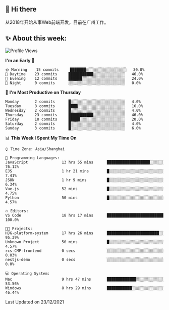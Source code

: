 ## 👋 Hi there

从2018年开始从事Web前端开发，目前在广州工作。

<!--![](https://github-readme-stats.vercel.app/api?username=fxpixels&theme=graywhite&hide_border=true)
![](https://github-readme-stats.vercel.app/api/top-langs/?username=fxpixels&hide_border=true&layout=compact)
-->
<!--
<img src="https://github-readme-stats.vercel.app/api?username=fxpixels&theme=graywhite&hide_border=true" width="500" alt=""/>
<img src="https://github-readme-stats.vercel.app/api/top-langs/?username=fxpixels&hide_border=true&layout=compact" width="300" alt=""/>
-->
## ✨ About this week:
<!--START_SECTION:waka-->
![Profile Views](http://img.shields.io/badge/Profile%20Views-5-blue)

**I'm an Early 🐤** 

```text
🌞 Morning    15 commits     ███████░░░░░░░░░░░░░░░░░░   30.0% 
🌆 Daytime    23 commits     ███████████░░░░░░░░░░░░░░   46.0% 
🌃 Evening    12 commits     ██████░░░░░░░░░░░░░░░░░░░   24.0% 
🌙 Night      0 commits      ░░░░░░░░░░░░░░░░░░░░░░░░░   0.0%

```
📅 **I'm Most Productive on Thursday** 

```text
Monday       2 commits      █░░░░░░░░░░░░░░░░░░░░░░░░   4.0% 
Tuesday      8 commits      ████░░░░░░░░░░░░░░░░░░░░░   16.0% 
Wednesday    2 commits      █░░░░░░░░░░░░░░░░░░░░░░░░   4.0% 
Thursday     23 commits     ███████████░░░░░░░░░░░░░░   46.0% 
Friday       10 commits     █████░░░░░░░░░░░░░░░░░░░░   20.0% 
Saturday     2 commits      █░░░░░░░░░░░░░░░░░░░░░░░░   4.0% 
Sunday       3 commits      █░░░░░░░░░░░░░░░░░░░░░░░░   6.0%

```


📊 **This Week I Spent My Time On** 

```text
⌚︎ Time Zone: Asia/Shanghai

💬 Programming Languages: 
JavaScript               13 hrs 55 mins      ███████████████████░░░░░░   76.12% 
EJS                      1 hr 21 mins        █░░░░░░░░░░░░░░░░░░░░░░░░   7.41% 
JSON                     1 hr 9 mins         █░░░░░░░░░░░░░░░░░░░░░░░░   6.34% 
Vue.js                   52 mins             █░░░░░░░░░░░░░░░░░░░░░░░░   4.75% 
Python                   50 mins             █░░░░░░░░░░░░░░░░░░░░░░░░   4.57%

🔥 Editors: 
VS Code                  18 hrs 17 mins      █████████████████████████   100.0%

🐱‍💻 Projects: 
HJG-platform-system      17 hrs 26 mins      ███████████████████████░░   95.39% 
Unknown Project          50 mins             █░░░░░░░░░░░░░░░░░░░░░░░░   4.57% 
rcs-CMP-frontend         0 secs              ░░░░░░░░░░░░░░░░░░░░░░░░░   0.03% 
nestjs-demo              0 secs              ░░░░░░░░░░░░░░░░░░░░░░░░░   0.0%

💻 Operating System: 
Mac                      9 hrs 47 mins       █████████████░░░░░░░░░░░░   53.56% 
Windows                  8 hrs 29 mins       ███████████░░░░░░░░░░░░░░   46.44%

```


 Last Updated on 23/12/2021
<!--END_SECTION:waka-->

<!-- ![Visitor Badge](https://visitor-badge.laobi.icu/badge?page_id=fxpixels) -->

<!--
**FxPixels/FxPixels** is a ✨ _special_ ✨ repository because its `README.md` (this file) appears on your GitHub profile.

Here are some ideas to get you started:

- 🔭 I’m currently working on ...
- 🌱 I’m currently learning ...
- 👯 I’m looking to collaborate on ...
- 🤔 I’m looking for help with ...
- 💬 Ask me about ...
- 📫 How to reach me: ...
- 😄 Pronouns: ...
- ⚡ Fun fact: ...
-->
